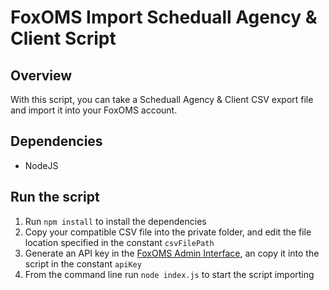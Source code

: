 # FoxOMS Import Scheduall Agency & Client Script

## Overview

With this script, you can take a Scheduall Agency & Client CSV export file and import it into your FoxOMS account.

## Dependencies
* NodeJS

## Run the script

1. Run `npm install` to install the dependencies
2. Copy your compatible CSV file into the private folder, and edit the file location specified in the constant `csvFilePath`
3. Generate an API key in the [FoxOMS Admin Interface](https://foxdocs.foxoms.com/administration/api-keys/#create-edit-an-api-key), an copy it into the script in the constant `apiKey`
4. From the command line run `node index.js` to start the script importing
